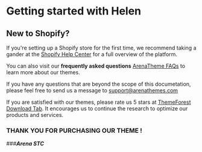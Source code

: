# Getting started with Helen
## New to Shopify?

If you're setting up a Shopify store for the first time, we recommend taking a gander at the [Shopify Help Center](https://help.shopify.com/) for a full overview of the platform.

You can also visit our **frequently asked questions** [ArenaTheme FAQs](https://arenathemes.freshdesk.com/solution/folders/6000229740) to learn more about our themes.

If you have any questions that are beyond the scope of this documetation, please feel free to send us a message to [support@arenathemes.com](mailto:support@arenathemes.com)

If you are satisfied with our themes, please rate us 5 stars at [ThemeForest Download Tab](https://themeforest.net/downloads). It encourages us to continue the research to optimize our products and services.

### THANK YOU FOR PURCHASING OUR THEME !

###**_Arena STC_** 